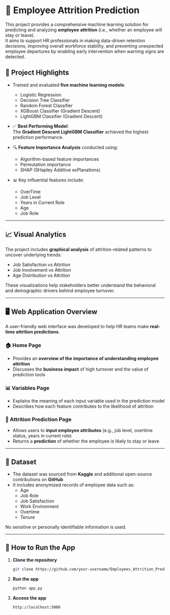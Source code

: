 # 👥 Employee Attrition Prediction

This project provides a comprehensive machine learning solution for predicting and analyzing **employee attrition** (i.e., whether an employee will stay or leave).  
It aims to support HR professionals in making data-driven retention decisions, improving overall workforce stability, and preventing unexpected employee departures by enabling early intervention when warning signs are detected.

## 🚀 Project Highlights

- Trained and evaluated **five machine learning models**:
  - Logistic Regression
  - Decision Tree Classifier
  - Random Forest Classifier
  - XGBoost Classifier (Gradient Descent)
  - LightGBM Classifier (Gradient Descent)

- ✅ **Best Performing Model**:  
  The **Gradient Descent LightGBM Classifier** achieved the highest prediction performance.

- 🔍 **Feature Importance Analysis** conducted using:
  - Algorithm-based feature importances
  - Permutation importance
  - SHAP (SHapley Additive exPlanations)

- 📊 Key influential features include:
  - OverTime
  - Job Level
  - Years in Current Role
  - Age
  - Job Role

---

## 📈 Visual Analytics

The project includes **graphical analysis** of attrition-related patterns to uncover underlying trends:
- Job Satisfaction vs Attrition
- Job Involvement vs Attrition
- Age Distribution vs Attrition

These visualizations help stakeholders better understand the behavioral and demographic drivers behind employee turnover.

---

## 🖥️ Web Application Overview

A user-friendly web interface was developed to help HR teams make **real-time attrition predictions**.

### 🏠 Home Page
- Provides an **overview of the importance of understanding employee attrition**
- Discusses the **business impact** of high turnover and the value of prediction tools

### 📊 Variables Page
- Explains the meaning of each input variable used in the prediction model
- Describes how each feature contributes to the likelihood of attrition

### 🤖 Attrition Prediction Page
- Allows users to **input employee attributes** (e.g., job level, overtime status, years in current role)
- Returns a **prediction** of whether the employee is likely to stay or leave

---

## 🧪 Dataset

- The dataset was sourced from **Kaggle** and additional open-source contributions on **GitHub**
- It includes anonymized records of employee data such as:
  - Age
  - Job Role
  - Job Satisfaction
  - Work Environment
  - Overtime
  - Tenure

No sensitive or personally identifiable information is used.

---

## 📁 How to Run the App

1. **Clone the repository**
   ```bash
   git clone https://github.com/your-username/Employees_Attrition_Prediction.git

2. **Run the app**
   ```bash
   python app.py
   
3. **Access the app**
   ```bash
   http://localhost:5000
